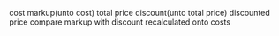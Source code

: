 cost
markup(unto cost)
total price
discount(unto total price)
discounted price
compare markup with discount recalculated onto costs